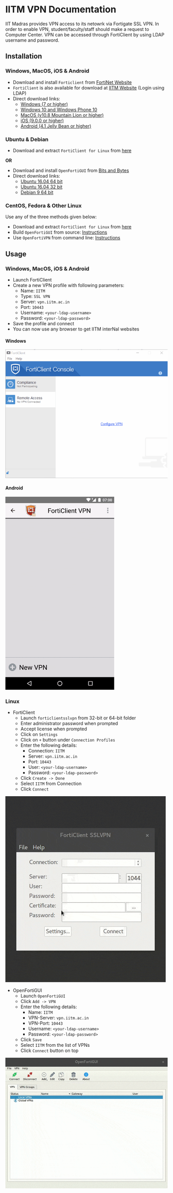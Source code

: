 # IITM VPN Documentation
IIT Madras provides VPN access to its netowrk via Fortigate SSL VPN. 
In order to enable VPN, student/faculty/staff should make a request to Computer Center.
VPN can be accessed through FortiClient by using LDAP username and password.

## Installation

### Windows, MacOS, iOS & Android

- Download and install `Forticlient` from 
  [FortiNet Website](https://www.fortinet.com/support-and-training/support/product-downloads.html)
- `FortiClient` is also available for download at [IITM Website](https://vpn.iitm.ac.in:10443) (Login using LDAP)
- Direct download links:
  - [Windows (7 or higher)](http://forticlient.com/downloads/FortiClientOnlineInstaller.exe)
  - [Windows 10 and Windows Phone 10](https://www.microsoft.com/en-ca/store/p/forticlient/9wzdncrdh6mc)
  - [MacOS (v10.8 Mountain Lion or higher)](http://forticlient.com/downloads/FortiClient_Installer.dmg)
  - [iOS (9.0.0 or higher)](http://itunes.apple.com/md/app/forticlient/id525600370?mt=8)
  - [Android (4.1 Jelly Bean or higher)](https://play.google.com/store/apps/details?id=com.fortinet.forticlient)

### Ubuntu & Debian

- Download and extract `FortiClient for Linux` from [here](forticlientsslvpn_linux_4.4.2329.tar.gz)
  
 **OR**
 
- Download and install `OpenFortiGUI` from
  [Bits and Bytes](https://hadler.me/linux/openfortigui/)
- Direct download links:
  - [Ubuntu 16.04 64 bit](https://hadler.me/files/openfortigui/openfortigui_0.2.10-1_amd64.deb) 
  - [Ubuntu 16.04 32 bit](https://hadler.me/files/openfortigui/openfortigui_0.2.10-1_i386.deb)
  - [Debian 9 64 bit](https://hadler.me/files/openfortigui/openfortigui_0.2.10-1_amd64_debian9.deb)

### CentOS, Fedora & Other Linux

Use any of the three methods given below:
- Download and extract `FortiClient for Linux` from [here](forticlientsslvpn_linux_4.4.2329.tar.gz)
- Build `OpenFortiGUI` from source: [Instructions](https://hadler.me/linux/openfortigui/)
- Use `OpenFortiVPN` from command line: [Instructions](https://github.com/adrienverge/openfortivpn)

## Usage

### Windows, MacOS, iOS & Android

- Launch FortiClient
- Create a new VPN profile with following parameters:
  - Name: `IITM`
  - Type: `SSL VPN`
  - Server: `vpn.iitm.ac.in`
  - Port: `10443`
  - Username: `<your-ldap-username>`
  - Password: `<your-ldap-password>`
- Save the profile and connect
- You can now use any browser to get IITM interNal websites

#### Windows
![FortiClient on Windows](forticlient_windows_connect.gif)

#### Android
![FortiClient on Android](forticlient_android_connect_opt.gif)

### Linux

- FortiClient
  - Launch `forticlientsslvpn` from 32-bit or 64-bit folder
  - Enter administrator password when prompted
  - Accept license when prompted
  - Click on `Settings`
  - Click on `+` button under `Connection Profiles`
  - Enter the following details:
    - Connection: `IITM`
    - Server: `vpn.iitm.ac.in`
    - Port: `10443`
    - User: `<your-ldap-username>`
    - Password: `<your-ldap-password>`
  - Click `Create -> Done`
  - Select `IITM` from Connection
  - Click `Connect`

![FortiClient on Linux](forticlient.gif)

- OpenFortiGUI
  - Launch `OpenFortiGUI`
  - Click `Add -> VPN`
  - Enter the following details:
    - Name: `IITM`
    - VPN-Server: `vpn.iitm.ac.in`
    - VPN-Port: `10443`
    - Username: `<your-ldap-username>`
    - Password: `<your-ldap-password>`
  - Click `Save`
  - Select `IITM` from the list of VPNs
  - Click `Connect` button on top

![OpenFortiGUI on Ubuntu](openfortigui.gif)
